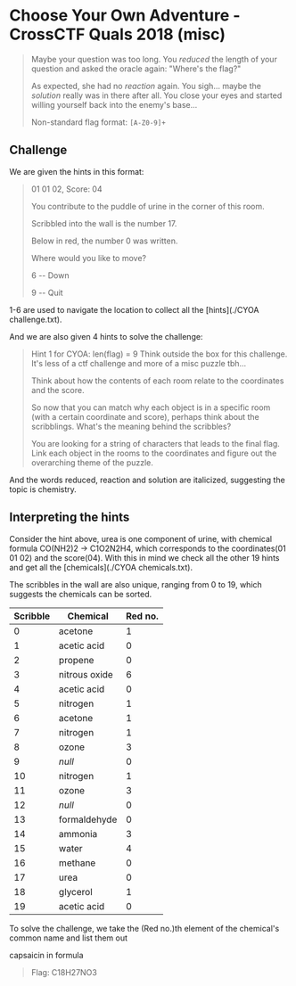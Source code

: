 # Choose Your Own Adventure - CrossCTF Quals 2018 (misc)

> Maybe your question was too long. You *reduced* the length of your question and asked the oracle again: "Where's the flag?"
>
> As expected, she had no *reaction* again. You sigh... maybe the *solution* really was in there after all. You close your eyes and started willing yourself back into the enemy's base...
>
> Non-standard flag format: <code>[A-Z0-9]+</code>

## Challenge

We are given the hints in this format:

>01 01 02, Score: 04
>
>You contribute to the puddle of urine in the corner of this room.
>
>Scribbled into the wall is the number 17.
>
>Below in red, the number 0 was written.
>
>Where would you like to move?
>
>6 -- Down
>
>9 -- Quit

1-6 are used to navigate the location to collect all the [hints](./CYOA challenge.txt).

And we are also given 4 hints to solve the challenge:
>Hint 1 for CYOA: len(flag) = 9 Think outside the box for this challenge. It's less of a ctf challenge and more of a misc puzzle tbh...
>
>Think about how the contents of each room relate to the coordinates and the score.
>
>So now that you can match why each object is in a specific room (with a certain coordinate and score), perhaps think about the scribblings. What's the meaning behind the scribbles?
>
>You are looking for a string of characters that leads to the final flag. Link each object in the rooms to the coordinates and figure out the overarching theme of the puzzle.

And the words reduced, reaction and solution are italicized, suggesting the topic is chemistry.

## Interpreting the hints

Consider the hint above, urea is one component of urine, with chemical formula CO(NH2)2 -> C1O2N2H4, which corresponds to the coordinates(01 01 02) and the score(04). With this in mind we check all the other 19 hints and get all the [chemicals](./CYOA chemicals.txt).

The scribbles in the wall are also unique, ranging from 0 to 19, which suggests the chemicals can be sorted.

Scribble | Chemical | Red no.
--- | --- | ---
0 | acetone | 1
1 | acetic acid | 0
2 | propene | 0
3 | nitrous oxide | 6
4 | acetic acid | 0
5 | nitrogen | 1
6 | acetone | 1
7 | nitrogen | 1
8 | ozone | 3
9 | *null* | 0
10 | nitrogen | 1
11 | ozone | 3
12 | *null* | 0
13 | formaldehyde | 0
14 | ammonia | 3
15 | water | 4
16 | methane |0 
17 | urea | 0
18 | glycerol | 1
19 | acetic acid | 0

To solve the challenge, we take the (Red no.)th element of the chemical's common name and list them out

capsaicin in formula

>Flag: C18H27NO3
